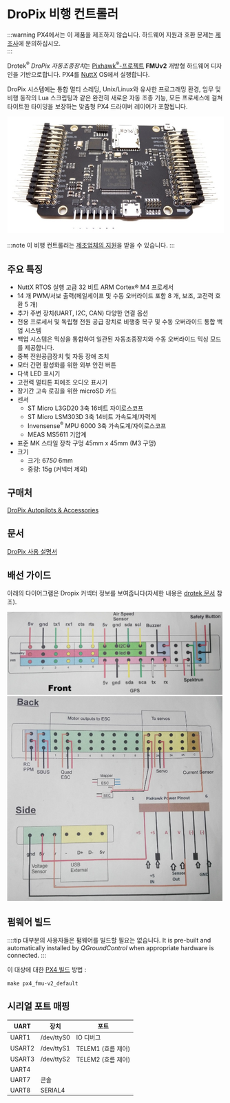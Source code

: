 # DroPix 비행 컨트롤러

:::warning PX4에서는 이 제품을 제조하지 않습니다. 하드웨어 지원과 호환 문제는 [제조사](https://store.drotek.com/)에 문의하십시오.<br/> :::

Drotek<sup>&reg;</sup> *DroPix 자동조종장치*는 [Pixhawk<sup>&reg;</sup>-프로젝트](https://pixhawk.org/) **FMUv2** 개방형 하드웨어 디자인을 기반으로합니다.  PX4를 [NuttX](https://nuttx.apache.org/) OS에서 실행합니다.

DroPix 시스템에는 통합 멀티 스레딩, Unix/Linux와 유사한 프로그래밍 환경, 임무 및 비행 동작의 Lua 스크립팅과 같은 완전히 새로운 자동 조종 기능, 모든 프로세스에 걸쳐 타이트한 타이밍을 보장하는 맞춤형 PX4 드라이버 레이어가 포함됩니다.

![Dropix](../../assets/flight_controller/dropix/dropix_flight_controller_hero.jpg)

:::note
이 비행 컨트롤러는 [제조업체의 지원](../flight_controller/autopilot_manufacturer_supported.md)을 받을 수 있습니다. :::


## 주요 특징

* NuttX RTOS 실행 고급 32 비트 ARM Cortex® M4 프로세서
* 14 개 PWM/서보 출력(페일세이프 및 수동 오버라이드 포함 8 개, 보조, 고전력 호환 5 개)
* 추가 주변 장치(UART, I2C, CAN) 다양한 연결 옵션
* 전용 프로세서 및 독립형 전원 공급 장치로 비행중 복구 및 수동 오버라이드 통합 백업 시스템
* 백업 시스템은 믹싱을 통합하여 일관된 자동조종장치와 수동 오버라이드 믹싱 모드를 제공합니다.
* 중복 전원공급장치 및 자동 장애 조치
* 모터 간편 활성화를 위한 외부 안전 버튼
* 다색 LED 표시기
* 고전력 멀티톤 피에조 오디오 표시기
* 장기간 고속 로깅을 위한 microSD 카드
* 센서
  * ST Micro L3GD20 3축 16비트 자이로스코프
  * ST Micro LSM303D 3축 14비트 가속도계/자력계
  * Invensense<sup>&reg;</sup> MPU 6000 3축 가속도계/자이로스코프
  * MEAS MS5611 기압계
* 표준 MK 스타일 장착 구멍 45mm x 45mm (M3 구멍)
* 크기
  * 크기: 67*50* 6mm
  * 중량: 15g (커넥터 제외)

## 구매처

[DroPix Autopilots & Accessories](https://store.drotek.com/dropix-autopilots)


## 문서

[DroPix 사용 설명서](https://drotek.gitbook.io/dropix-user-guide/)

## 배선 가이드

아래의 다이어그램은 Dropix 커넥터 정보를 보여줍니다(자세한 내용은 [drotek 문서](https://drotek.gitbook.io/dropix-user-guide/) 참조).

<img src="../../assets/flight_controller/dropix/dropix_connectors_front.jpg" alt="전면 커넥터" width="500px" />

<img src="../../assets/flight_controller/dropix/dropix_connectors_side_and_back.jpg" alt="전면 커넥터" width="500px" />


## 펌웨어 빌드

::::tip 대부분의 사용자들은 펌웨어를 빌드할 필요는 없습니다. It is pre-built and automatically installed by *QGroundControl* when appropriate hardware is connected. :::

이 대상에 대한 [PX4 빌드](../dev_setup/building_px4.md) 방법 :
```
make px4_fmu-v2_default
```

## 시리얼 포트 매핑

| UART   | 장치         | 포트             |
| ------ | ---------- | -------------- |
| UART1  | /dev/ttyS0 | IO 디버그         |
| USART2 | /dev/ttyS1 | TELEM1 (흐름 제어) |
| USART3 | /dev/ttyS2 | TELEM2 (흐름 제어) |
| UART4  |            |                |
| UART7  | 콘솔         |                |
| UART8  | SERIAL4    |                |

<!-- Note: Got ports using https://github.com/PX4/PX4-user_guide/pull/672#issuecomment-598198434 -->